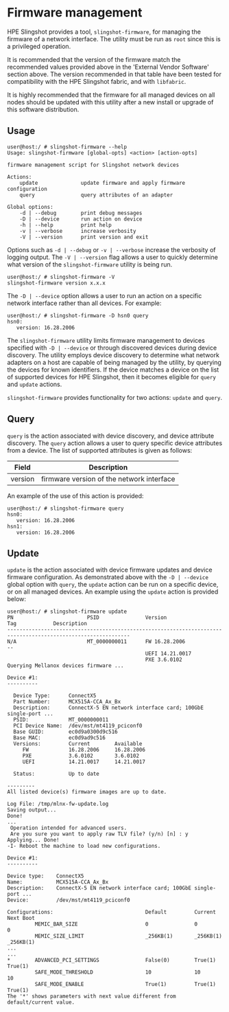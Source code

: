 # Firmware management

HPE Slingshot provides a tool, `slingshot-firmware`, for managing the firmware of a network interface. The utility must be run as `root` since this is a privileged operation.

It is recommended that the version of the firmware match the recommended values provided above in the 'External Vendor Software' section above. The version recommended in that table have been tested for compatibility with the HPE Slingshot fabric, and with `libfabric`.

It is highly recommended that the firmware for all managed devices on all nodes should be updated with this utility after a new install or upgrade of this software distribution.

## Usage

```screen
user@host:/ # slingshot-firmware --help
Usage: slingshot-firmware [global-opts] <action> [action-opts]

firmware management script for Slingshot network devices

Actions:
    update              update firmware and apply firmware configuration
    query               query attributes of an adapter

Global options:
    -d | --debug        print debug messages
    -D | --device       run action on device
    -h | --help         print help
    -v | --verbose      increase verbosity
    -V | --version      print version and exit
```

Options such as `-d | --debug` or `-v | --verbose` increase the verbosity of logging output. The `-V | --version` flag allows a user to quickly determine what version of the `slingshot-firmware` utility is being run.

```screen
user@host:/ # slingshot-firmware -V
slingshot-firmware version x.x.x
```

The `-D | --device` option allows a user to run an action on a specific network interface rather than all devices.
For example:

```screen
user@host:/ # slingshot-firmware -D hsn0 query
hsn0:
   version: 16.28.2006
```

The `slingshot-firmware` utility limits firmware management to devices specified with `-D | --device` or through discovered devices during device discovery. The utility employs device discovery to determine what network adapters on a host are capable of being managed by the utility, by querying the devices for known identifiers. If the device matches a device on the list of supported devices for HPE Slingshot, then it becomes eligible for `query` and `update` actions.

`slingshot-firmware` provides functionality for two actions: `update` and `query`.

## Query

`query` is the action associated with device discovery, and device attribute discovery. The `query` action allows a user to query specific device attributes from a device. The list of supported attributes is given as follows:

| Field   | Description                               |
|---------|-------------------------------------------|
| version | firmware version of the network interface |

An example of the use of this action is provided:

```screen
user@host:/ # slingshot-firmware query
hsn0:
   version: 16.28.2006
hsn1:
   version: 16.28.2006
```

## Update

`update` is the action associated with device firmware updates and device firmware configuration. As demonstrated above with the `-D | --device` global option with `query`, the `update` action can be run on a specific device, or on all managed devices. An example using the `update` action is provided below:

```screen
user@host:/ # slingshot-firmware update
PN                        PSID               Version                      Tag            Description
--------------------------------------------------------------------------------------------------------------
N/A                       MT_0000000011      FW 16.28.2006                --
                                             UEFI 14.21.0017
                                             PXE 3.6.0102
Querying Mellanox devices firmware ...

Device #1:
----------

  Device Type:      ConnectX5
  Part Number:      MCX515A-CCA_Ax_Bx
  Description:      ConnectX-5 EN network interface card; 100GbE single-port ...
  PSID:             MT_0000000011
  PCI Device Name:  /dev/mst/mt4119_pciconf0
  Base GUID:        ec0d9a0300d9c516
  Base MAC:         ec0d9ad9c516
  Versions:         Current        Available
     FW             16.28.2006     16.28.2006
     PXE            3.6.0102       3.6.0102
     UEFI           14.21.0017     14.21.0017

  Status:           Up to date

---------
All listed device(s) firmware images are up to date.

Log File: /tmp/mlnx-fw-update.log
Saving output...
Done!
...
 Operation intended for advanced users.
 Are you sure you want to apply raw TLV file? (y/n) [n] : y
Applying... Done!
-I- Reboot the machine to load new configurations.

Device #1:
----------

Device type:    ConnectX5
Name:           MCX515A-CCA_Ax_Bx
Description:    ConnectX-5 EN network interface card; 100GbE single-port ...
Device:         /dev/mst/mt4119_pciconf0

Configurations:                              Default         Current         Next Boot
         MEMIC_BAR_SIZE                      0               0               0
         MEMIC_SIZE_LIMIT                    _256KB(1)       _256KB(1)       _256KB(1)
...
...
*        ADVANCED_PCI_SETTINGS               False(0)        True(1)         True(1)
         SAFE_MODE_THRESHOLD                 10              10              10
         SAFE_MODE_ENABLE                    True(1)         True(1)         True(1)
The '*' shows parameters with next value different from default/current value.
```

